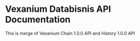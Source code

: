 # Vexanium Databisnis API Documentation

This is merge of Vexanium Chain 1.0.0 API and History 1.0.0 API
